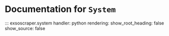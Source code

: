 # Documentation for `System`

::: exsoscraper.system
    handler: python
    rendering:
      show_root_heading: false
      show_source: false